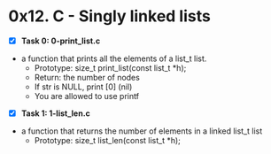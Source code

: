 # 0x12. C - Singly linked lists

- [x] **Task 0: 0-print_list.c**
* a function that prints all the elements of a list_t list.
	* Prototype: size_t print_list(const list_t *h);
	* Return: the number of nodes
	* If str is NULL, print [0] (nil)
	* You are allowed to use printf
- [x] **Task 1: 1-list_len.c**
* a function that returns the number of elements in a linked list_t list
	* Prototype: size_t list_len(const list_t *h);

